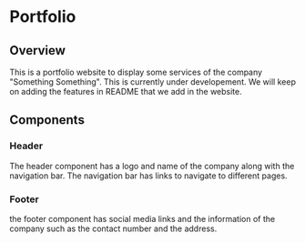 # Portfolio


## Overview
This is a portfolio website to display some services of the company "Something Something". This is currently under developement.  We will keep on adding the features in README that we add in the website. 

## Components

### Header
The header component has a logo and name of the company along with the navigation bar.  The navigation bar has links to navigate to different pages.


### Footer
the footer component has social media links and the information of the company such as the contact number and the address.